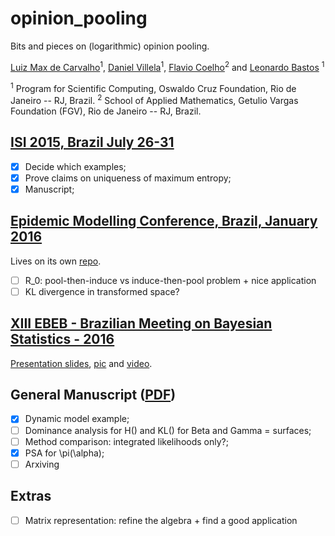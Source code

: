 # opinion_pooling

Bits and pieces on (logarithmic) opinion pooling.

[Luiz Max de Carvalho](http://lmfcarvalho.org/about/)<sup>1</sup>, [Daniel Villela](http://www.procc.fiocruz.br/Members/dvillela)<sup>1</sup>, [Flavio Coelho](http://fccoelho.github.io/)<sup>2</sup> and [Leonardo Bastos](http://www.procc.fiocruz.br/Members/lsbastos) <sup>1</sup>
 
<sup>1</sup> Program for Scientific Computing, Oswaldo Cruz Foundation, Rio de Janeiro -- RJ, Brazil.
<sup>2</sup> School of Applied Mathematics, Getulio Vargas Foundation (FGV), Rio de Janeiro -- RJ, Brazil.

## [ISI 2015, Brazil July 26-31](https://github.com/maxbiostat/opinion_pooling/tree/master/WSC2015)
- [x] Decide which examples;
- [x] Prove claims on uniqueness of maximum entropy;
- [x] Manuscript;

## [Epidemic Modelling Conference, Brazil, January 2016](http://math-epidemics.emap.fgv.br/)
Lives on its own [repo](https://github.com/maxbiostat/R0_uncertainty).
- [ ] R_0: pool-then-induce vs induce-then-pool problem + nice application
- [ ] KL divergence in transformed space?

## [XIII EBEB - Brazilian Meeting on Bayesian Statistics - 2016](http://www.redeabe.org.br/ebeb2016/)
[Presentation slides](https://github.com/maxbiostat/opinion_pooling/blob/master/presentations/EBEB_2016/PRESENTATION/lmcarvalho_etal_ebeb_2016.pdf), [pic](https://www.flickr.com/photos/71896367@N06/25559117746/in/album-72157664878730109/) and [video](https://youtu.be/MGft1XnW3es?list=PL3T2Ppt4bgDJBiGZlan-qNY6PsLOGXdAB).

## General Manuscript ([PDF](https://github.com/maxbiostat/opinion_pooling/blob/master/manuscript/Carvalho_etal_pooling.pdf))
- [x] Dynamic model example;
- [ ] Dominance analysis for H() and KL() for Beta and Gamma = surfaces;
- [ ] Method comparison: integrated likelihoods only?;
- [x] PSA for \pi(\alpha);
- [ ] Arxiving

## Extras
- [ ] Matrix representation: refine the algebra + find a good application

